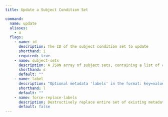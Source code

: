 ```yaml
---
title: Update a Subject Condition Set

command:
  name: update
  aliases:
    - u
  flags:
    - name: id
      description: The ID of the subject condition set to update
      shorthand: i
      required: true
    - name: subject-sets
      description: A JSON array of subject sets, containing a list of condition groups, each with one or more conditions
      shorthand: s
      default: ""
    - name: label
      description: "Optional metadata 'labels' in the format: key=value"
      shorthand: l
      default: ""
    - name: force-replace-labels
      description: Destructively replace entire set of existing metadata 'labels' with any provided to this command
      default: false
---
```

